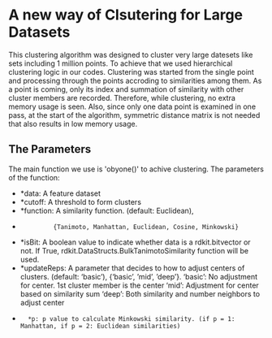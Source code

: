 # A new way of Clsutering for Large Datasets

This clustering algorithm was designed to cluster very large datesets like sets including 1 million points. To achieve that we used hierarchical clustering logic in our codes. Clustering was started from the single point and processing through the points accroding to similarities among them. As a point is coming, only its index and summation of similarity with other cluster members are recorded. Therefore, while clustering, no extra memory usage is seen. Also, since only one data point is examined in one pass, at the start of the algorithm, symmetric distance matrix is not needed that also results in low memory usage. 

## The Parameters

The main function we use is  'obyone()' to achive clustering. The parameters of the function:

-   *data: A feature dataset
-    *cutoff: A threshold to form clusters
-    *function: A similarity function. (default: Euclidean),
-              {Tanimoto, Manhattan, Euclidean, Cosine, Minkowski}
-    *isBit: A boolean value to indicate whether data is a rdkit.bitvector or not. If True,
           rdkit.DataStructs.BulkTanimotoSimilarity function will be used.
-    *updateReps: A parameter that decides to how to adjust centers of clusters. (default: ‘basic’), 
                {‘basic’, ’mid’, ’deep’}.
    	        ‘basic’: No adjustment for center. 1st cluster member is the center
    	        ‘mid’: Adjustment for center based on similarity sum
    	        ‘deep’: Both similarity and number neighbors to adjust center
-   	*p: p value to calculate Minkowski similarity. (if p = 1: Manhattan, if p = 2: Euclidean similarities) 
